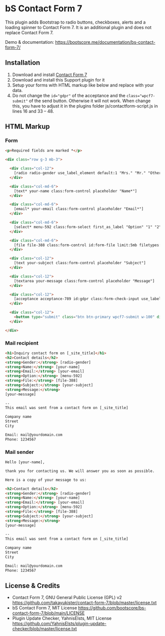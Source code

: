 # bS Contact Form 7

This plugin adds Bootstrap to radio buttons, checkboxes, alerts and a loading spinner to Contact Form 7. It is an additional plugin and does not replace Contact Form 7.

Demo & documentation: https://bootscore.me/documentation/bs-contact-form-7/

## Installation

1. Download and install [Contact Form 7](https://wordpress.org/plugins/contact-form-7/)
2. Download and install this Support plugin for it
3. Setup your forms with HTML markup like below and replace with your data.
4. Do not change the `id="gdpr"` of the acceptance and the `class="wpcf7-submit"` of the send button. Otherwise it will not work. When change this, you have to adjust it in the plugins folder js/contactform-script.js in lines 16 and 33 – 48.

## HTML Markup

### Form

```html
<p>Required fields are marked *</p>

<div class="row g-3 mb-3">

  <div class="col-12">
    [radio radio-gender use_label_element default:1 "Mrs." "Mr." "Other"]
  </div>

  <div class="col-md-6">
    [text* your-name class:form-control placeholder "Name*"]
  </div>

  <div class="col-md-6">
    [email* your-email class:form-control placeholder "Email*"]
  </div>

  <div class="col-md-6">
    [select* menu-592 class:form-select first_as_label "Option" "1" "2" "3" "4" "5"]
  </div>

  <div class="col-md-6">
    [file file-388 class:form-control id:form-file limit:5mb filetypes:jpg|jpeg|JPEG|png]
  </div>

  <div class="col-12">
    [text your-subject class:form-control placeholder "Subject"]
  </div>

  <div class="col-12">
    [textarea your-message class:form-control placeholder "Message"]
  </div>

  <div class="col-12">
    [acceptance acceptance-789 id:gdpr class:form-check-input use_label_element]I have read the <a href="https://yourdomain.com/privacy-policy/" target="_blank">privacy policy</a> note. I consent to the electronic storage and processing of my entered data to answer my request. Note: You can revoke your consent at any time in the future by emailing <a href="mailto:mail@yourdomain.com">mail@yourdomain.com</a>.[/acceptance]
  </div>

  <div class="col-12">
    <button type="submit" class="btn btn-primary wpcf7-submit w-100" disabled="disabled">Send Message</button>
  </div>

</div>
```

### Mail recipient

```html
<h1>Inquiry contact form on [_site_title]</h1>
<h2>Contact details</h2>
<strong>Gender:</strong> [radio-gender]
<strong>Name:</strong> [your-name]
<strong>Email:</strong> [your-email]
<strong>Option:</strong> [menu-592]
<strong>File:</strong> [file-388]
<strong>Subject:</strong> [your-subject]
<strong>Message:</strong> 
[your-message]
   
-- 
This email was sent from a contact form on [_site_title]

Company name
Street
City

Email: mail@yourdomain.com
Phone: 1234567
```

### Mail sender

```html
Hello [your-name],

thank you for contacting us. We will answer you as soon as possible.

Here is a copy of your message to us:

<h2>Contact details</h2>
<strong>Gender:</strong> [radio-gender]
<strong>Name:</strong> [your-name]
<strong>Email:</strong> [your-email]
<strong>Option:</strong> [menu-592]
<strong>File:</strong> [file-388]
<strong>Subject:</strong> [your-subject]
<strong>Message:</strong> 
[your-message]
   
-- 
This email was sent from a contact form on [_site_title]

Company name
Street
City

Email: mail@yourdomain.com
Phone: 1234567
```


## License & Credits

- Contact Form 7, GNU General Public License (GPL) v2 https://github.com/takayukister/contact-form-7/blob/master/license.txt
- bS Contact Form 7, MIT License https://github.com/bootscore/bs-contact-form-7/blob/main/LICENSE
- Plugin Update Checker, YahnisElsts, MIT License https://github.com/YahnisElsts/plugin-update-checker/blob/master/license.txt
